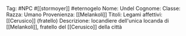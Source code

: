 Tag: #NPC #[[stormoyer]] #eternogelo 
Nome: Undel
Cognome: 
Classe: 
Razza: Umano
Provenienza: [[Melankoli]]
Titoli: 
Legami affettivi: [[Cerusico]] (fratello)
Descrizione: locandiere dell'unica locanda di [[Melankoli]], fratello del [[Cerusico]] della città